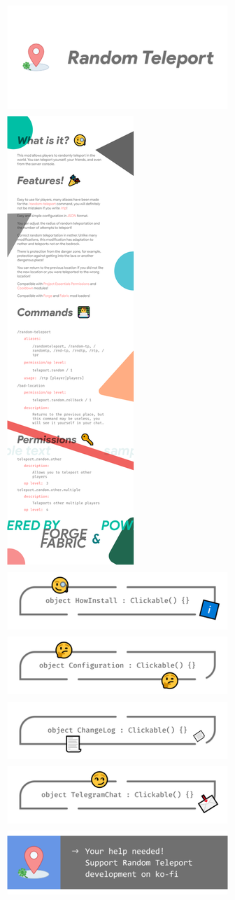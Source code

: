 ![image](assets/SocialBanner.png)

![image](assets/Description.png)

[![image](assets/howinstall.png)](docs/how-install.md)

[![image](assets/configuration.png)](docs/configuration.md)

[![image](assets/changelog.png)](docs/changelog.md)

[![image](assets/telegram.png)](https://t.me/minecraftforge)

[![image](assets/support.png)](https://ko-fi.com/mairwunnx)